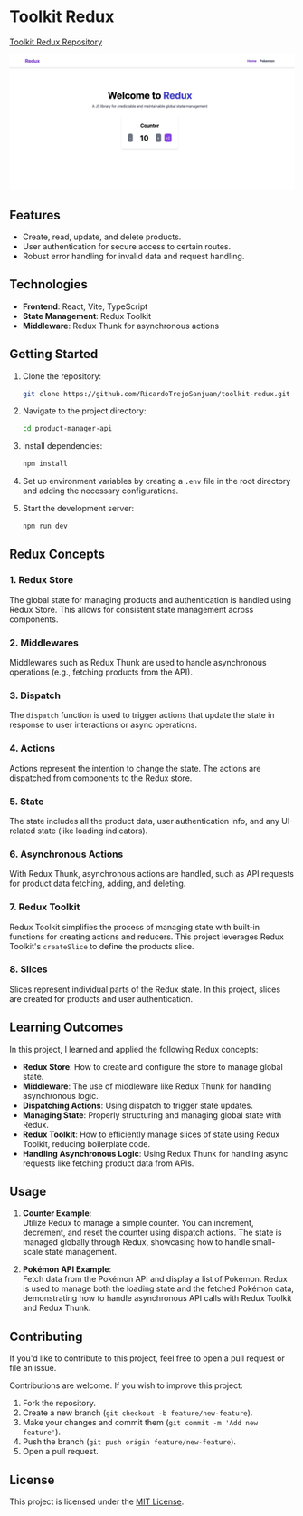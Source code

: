 # Toolkit Redux


[Toolkit Redux Repository](https://github.com/RicardoTrejoSanjuan/toolkit-redux)

![Toolkit Redux Screenshot](./public/page.png)

## Features

- Create, read, update, and delete products.
- User authentication for secure access to certain routes.
- Robust error handling for invalid data and request handling.

## Technologies

- **Frontend**: React, Vite, TypeScript
- **State Management**: Redux Toolkit
- **Middleware**: Redux Thunk for asynchronous actions
  
## Getting Started

1. Clone the repository:

   ```bash
   git clone https://github.com/RicardoTrejoSanjuan/toolkit-redux.git
   ```

2. Navigate to the project directory:

   ```bash
   cd product-manager-api
   ```

3. Install dependencies:

   ```bash
   npm install
   ```

4. Set up environment variables by creating a `.env` file in the root directory and adding the necessary configurations.

5. Start the development server:

   ```bash
   npm run dev
   ```

## Redux Concepts

### 1. **Redux Store**
   The global state for managing products and authentication is handled using Redux Store. This allows for consistent state management across components.

### 2. **Middlewares**
   Middlewares such as Redux Thunk are used to handle asynchronous operations (e.g., fetching products from the API).

### 3. **Dispatch**
   The `dispatch` function is used to trigger actions that update the state in response to user interactions or async operations.

### 4. **Actions**
   Actions represent the intention to change the state. The actions are dispatched from components to the Redux store.

### 5. **State**
   The state includes all the product data, user authentication info, and any UI-related state (like loading indicators).

### 6. **Asynchronous Actions**
   With Redux Thunk, asynchronous actions are handled, such as API requests for product data fetching, adding, and deleting.

### 7. **Redux Toolkit**
   Redux Toolkit simplifies the process of managing state with built-in functions for creating actions and reducers. This project leverages Redux Toolkit's `createSlice` to define the products slice.

### 8. **Slices**
   Slices represent individual parts of the Redux state. In this project, slices are created for products and user authentication.

## Learning Outcomes

In this project, I learned and applied the following Redux concepts:

- **Redux Store**: How to create and configure the store to manage global state.
- **Middleware**: The use of middleware like Redux Thunk for handling asynchronous logic.
- **Dispatching Actions**: Using dispatch to trigger state updates.
- **Managing State**: Properly structuring and managing global state with Redux.
- **Redux Toolkit**: How to efficiently manage slices of state using Redux Toolkit, reducing boilerplate code.
- **Handling Asynchronous Logic**: Using Redux Thunk for handling async requests like fetching product data from APIs.

## Usage

1. **Counter Example**:  
   Utilize Redux to manage a simple counter. You can increment, decrement, and reset the counter using dispatch actions. The state is managed globally through Redux, showcasing how to handle small-scale state management.

2. **Pokémon API Example**:  
   Fetch data from the Pokémon API and display a list of Pokémon. Redux is used to manage both the loading state and the fetched Pokémon data, demonstrating how to handle asynchronous API calls with Redux Toolkit and Redux Thunk.

## Contributing

If you'd like to contribute to this project, feel free to open a pull request or file an issue.

Contributions are welcome. If you wish to improve this project:

1. Fork the repository.
2. Create a new branch (`git checkout -b feature/new-feature`).
3. Make your changes and commit them (`git commit -m 'Add new feature'`).
4. Push the branch (`git push origin feature/new-feature`).
5. Open a pull request.

## License

This project is licensed under the [MIT License](LICENSE).
